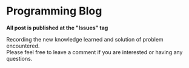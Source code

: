 # Programming Blog
**All post is published at the "Issues" tag**

Recording the new knowledge learned and solution of problem encountered.  
Please feel free to leave a comment if you are interested or having any questions.
